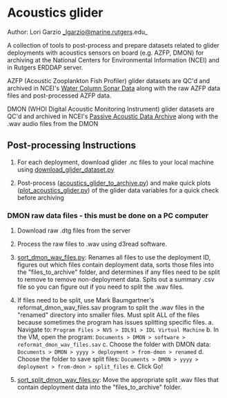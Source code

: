 # Acoustics glider

Author: Lori Garzio _lgarzio@marine.rutgers.edu_

A collection of tools to post-process and prepare datasets related to glider deployments with acoustics sensors on board (e.g. AZFP, DMON) for archiving at the National Centers for Environmental Information (NCEI) and in Rutgers ERDDAP server.

AZFP (Acoustic Zooplankton Fish Profiler) glider datasets are QC'd and archived in NCEI's [Water Column Sonar Data](https://www.ncei.noaa.gov/products/water-column-sonar-data) along with the raw AZFP data files and post-processed AZFP data.

DMON (WHOI Digital Acoustic Monitoring Instrument) glider datasets are QC'd and archived in NCEI's [Passive Acoustic Data Archive](https://www.ncei.noaa.gov/products/passive-acoustic-data) along with the .wav audio files from the DMON

## Post-processing Instructions

1. For each deployment, download glider .nc files to your local machine using [download_glider_dataset.py](https://github.com/rucool/dataset_archiving/blob/master/download_glider_dataset.py)

2. Post-process ([acoustics_glider_to_archive.py](https://github.com/rucool/dataset_archiving/blob/master/acoustics_glider/acoustics_glider_to_archive.py)) and make quick plots ([plot_acoustics_glider.py](https://github.com/rucool/dataset_archiving/blob/master/acoustics_glider/plot_acoustics_glider.py)) of the glider data variables for a quick check before archiving

### DMON raw data files - this must be done on a PC computer

1. Download raw .dtg files from the server

2. Process the raw files to .wav using d3read software.

3. [sort_dmon_wav_files.py](https://github.com/rucool/dataset_archiving/blob/master/acoustics_glider/sort_dmon_wav_files.py): Renames all files to use the deployment ID, figures out which files contain deployment data, sorts those files into the "files_to_archive" folder, and determines if any files need to be split to remove to remove non-deployment data. Spits out a summary .csv file so you can figure out if you need to split the .wav files.

4. If files need to be split, use Mark Baumgartner's reformat_dmon_wav_files.sav program to split the .wav files in the "renamed" directory into smaller files. Must split ALL of the files because sometimes the program has issues splitting specific files. 
    a. Navigate to:
        `Program Files > NV5 > IDL91 > IDL Virtual Machine`
    b. In the VM, open the program: 
        `Documents > DMON > software > reformat_dmon_wav_files.sav`
    c. Choose the folder with DMON data: 
        `Documents > DMON > yyyy > deployment > from-dmon > renamed`
    d. Choose the folder to save split files: 
        `Documents > DMON > yyyy > deployment > from-dmon > split_files`
    e. Click Go!

5. [sort_split_dmon_wav_files.py](https://github.com/rucool/dataset_archiving/blob/master/acoustics_glider/sort_split_dmon_wav_files.py): Move the appropriate split .wav files that contain deployment data into the "files_to_archive" folder.